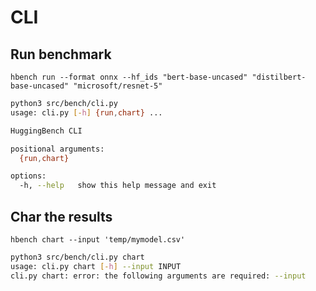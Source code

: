 # CLI

## Run benchmark
`hbench run --format onnx --hf_ids "bert-base-uncased" "distilbert-base-uncased" "microsoft/resnet-5"`

```bash
python3 src/bench/cli.py                                            
usage: cli.py [-h] {run,chart} ...

HuggingBench CLI

positional arguments:
  {run,chart}

options:
  -h, --help   show this help message and exit
```


## Char the results
`hbench chart --input 'temp/mymodel.csv'`

```bash
python3 src/bench/cli.py chart
usage: cli.py chart [-h] --input INPUT
cli.py chart: error: the following arguments are required: --input
```